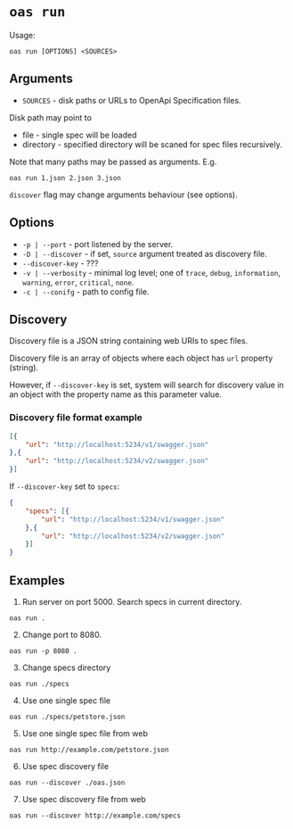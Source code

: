 # `oas run`

Usage:
```
oas run [OPTIONS] <SOURCES>
```

## Arguments

* `SOURCES` - disk paths or URLs to OpenApi Specification files. 

Disk path may point to 
* file - single spec will be loaded
* directory - specified directory will be scaned for spec files recursively.

Note that many paths may be passed as arguments. E.g.

```
oas run 1.json 2.json 3.json
```

`discover` flag may change arguments behaviour (see options).

## Options

* `-p | --port` - port listened by the server.
* `-D | --discover` - if set, `source` argument treated as discovery file.
* `--discover-key` - ???
* `-v | --verbosity` - minimal log level; one of `trace`, `debug`, `information`, `warning`, `error`, `critical`, `none`.
* `-c | --conifg` - path to config file.


## Discovery

Discovery file is a JSON string containing web URIs to spec files. 

Discovery file is an array of objects where each object has `url` property (string).

However, if `--discover-key` is set, system will search for discovery value in an object with the property name as this parameter value.

### Discovery file format example

```json
[{
    "url": "http://localhost:5234/v1/swagger.json"
},{
    "url": "http://localhost:5234/v2/swagger.json"
}]
```

If `--discover-key` set to `specs`:

```json
{
    "specs": [{
        "url": "http://localhost:5234/v1/swagger.json"
    },{
        "url": "http://localhost:5234/v2/swagger.json"
    }]
}
```

## Examples

1. Run server on port 5000. Search specs in current directory. 

```
oas run .
```

2. Change port to 8080.

```
oas run -p 8080 .
```

3. Change specs directory

```
oas run ./specs
```

4. Use one single spec file

```
oas run ./specs/petstore.json
```

5. Use one single spec file from web

```
oas run http://example.com/petstore.json
```

6. Use spec discovery file

```
oas run --discover ./oas.json
```

7. Use spec discovery file from web

```
oas run --discover http://example.com/specs
```